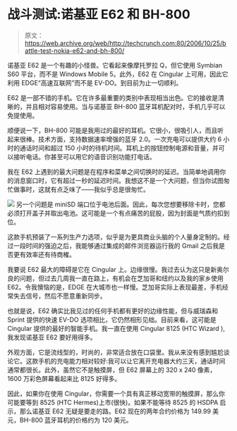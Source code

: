 # 战斗测试:诺基亚 E62 和 BH-800 

> 原文：<https://web.archive.org/web/http://techcrunch.com:80/2006/10/25/battle-test-nokia-e62-and-bh-800/>

诺基亚 E62 是一个有趣的小怪兽。它看起来像摩托罗拉 Q，但它使用 Symbian S60 平台，而不是 Windows Mobile 5。此外，E62 在 Cingular 上可用，因此它利用 EDGE“高速互联网”而不是 EV-DO。到目前为止一切顺利。

E62 是一部不错的手机。它在许多最重要的类别中表现相当出色。它的接收是清晰的，并且相对容易使用。当与诺基亚 BH-800 蓝牙耳机配对时，手机几乎可以免提使用。

顺便说一下，BH-800 可能是我用过的最好的耳机。它很小，很吸引人，而且听起来很棒。技术方面，支持数据速率增强的蓝牙 2.0。一次充电可以提供大约 6 小时的通话时间和超过 150 小时的待机时间。耳机上的按钮控制电源和音量，并可以接听电话。你甚至可以用它的语音识别功能打电话。

我在 E62 上遇到的最大问题是在程序和菜单之间切换时的延迟。当简单地调用你的消息窗口时，它有超过一秒的延迟时间。我想这不是一个大问题，但当你试图匆忙做事时，这就有点乏味了——我似乎总是很匆忙。

![](img/72a0d17954ff7a41f830813b29b80439.png)
另一个问题是 miniSD 端口位于电池后面。因此，每次您想要移除卡时，您都必须打开盖子并取出电池。这可能是一个有点痛苦的屁股，因为封面是气质约扣到位。

这款手机预装了一系列生产力选项，似乎是为更具商业头脑的个人量身定制的。经过一段时间的强迫之后，我能够通过集成的邮件浏览器运行我的 Gmail 之后我是否更有效率还有待商榷。

我要说 E62 最大的障碍是它在 Cingular 上。边缘很慢。我过去认为这只是新奥尔良的问题，但过去几周我一直在路上，有机会在芝加哥和纽约以及我的家乡使用 E62。令我懊恼的是，EDGE 在大城市也一样慢。芝加哥实际上表现最差，手机经常失去信号，然后不愿意重新同步。

也就是说，E62 确实比我见过的任何手机都有更好的边缘性能，但与威瑞森和 Sprint 提供的快速 EV-DO 选项相比，它仍然相形见绌。目前来看，这可能是 Cingular 提供的最好的智能手机。我一直在使用 Cingular 8125 (HTC Wizard ),我发现诺基亚 E62 要好用得多。

外观方面，它是流线型的，时尚的，非常适合放在口袋里。我从来没有感到尴尬谈论它。这款手机的充电能力相对较好:我可以让它离开充电器大约三天，通话时间通常都很长。此外，虽然它不是触摸屏，但 E62 屏幕上的 320 x 240 像素，1600 万彩色屏幕看起来比 8125 好得多。

因此，如果你在使用 Cingular，你需要一个具有真正移动宽带的触摸屏，那么你可能要等到 8525 (HTC Hermes)上市(很快)。如果不能等待 8525 的 HSDPA 启示，那么诺基亚 E62 无疑是要走的路。E62 现在的两年合约价格为 149.99 美元，BH-800 蓝牙耳机的价格约为 120 美元。